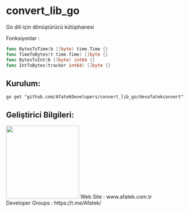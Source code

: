# convert_lib_go

Go dili için dönüştürücü kütüphanesi

Fonksiyonlar :

```go
func BytesToTime(b []byte) time.Time {}
func TimeToBytes(t time.Time) []byte {}
func BytesToInt(b []byte) int64 {}
func IntToBytes(tracker int64) []byte {}
```

## Kurulum:

```shell
go get "github.com/AfatekDevelopers/convert_lib_go/devafatekconvert"
```

## Geliştirici Bilgileri:
<img src="https://github.com/AfatekDevelopers/companyfiles/blob/master/afatek-logo.png?raw=true" width="200"/>
Web Site        : www.afatek.com.tr <br />
Developer Groups : https://t.me/Afatek/ <br />
